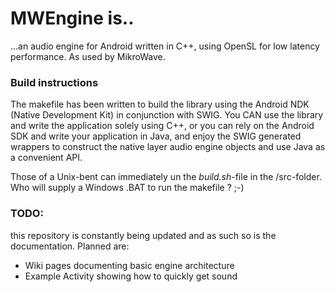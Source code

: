 MWEngine is..
=============

...an audio engine for Android written in C++, using OpenSL for low latency performance. As used by MikroWave.

### Build instructions

The makefile has been written to build the library using the Android NDK (Native Development Kit) in conjunction with SWIG. You CAN
use the library and write the application solely using C++, or you can rely on the Android SDK and write your application in Java, and
enjoy the SWIG generated wrappers to construct the native layer audio engine objects and use Java as a convenient API.

Those of a Unix-bent can immediately un the _build.sh_-file in the /src-folder. Who will supply a Windows .BAT to run the makefile ? ;-)

### TODO:

this repository is constantly being updated and as such so is the documentation. Planned are:

 * Wiki pages documenting basic engine architecture
 * Example Activity showing how to quickly get sound
